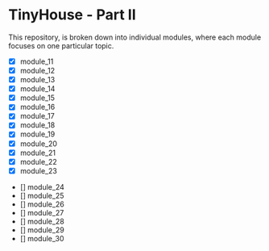 # TinyHouse - Part II

This repository, is broken down into individual modules, where each module focuses on one particular topic.

- [x] module_11
- [x] module_12
- [x] module_13
- [x] module_14
- [x] module_15
- [x] module_16
- [x] module_17
- [x] module_18
- [x] module_19
- [x] module_20
- [x] module_21
- [x] module_22
- [x] module_23
- [] module_24
- [] module_25
- [] module_26
- [] module_27
- [] module_28
- [] module_29
- [] module_30

